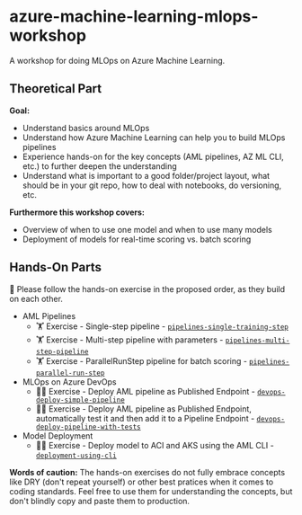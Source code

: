 # azure-machine-learning-mlops-workshop

A workshop for doing MLOps on Azure Machine Learning.

## Theoretical Part

**Goal:**
* Understand basics around MLOps
* Understand how Azure Machine Learning can help you to build MLOps pipelines
* Experience hands-on for the key concepts (AML pipelines, AZ ML CLI, etc.) to further deepen the understanding
* Understand what is important to a good folder/project layout, what should be in your git repo, how to deal with notebooks, do versioning, etc.

**Furthermore this workshop covers:**
* Overview of when to use one model and when to use many models
* Deployment of models for real-time scoring vs. batch scoring

## Hands-On Parts

:pushpin: Please follow the hands-on exercise in the proposed order, as they build on each other.

* AML Pipelines
  * :weight_lifting: Exercise - Single-step pipeline - [`pipelines-single-training-step`](pipelines-single-training-step/)
  * :weight_lifting: Exercise - Multi-step pipeline with parameters - [`pipelines-multi-step-pipeline`](pipelines-multi-step-pipeline/)
  * :weight_lifting: Exercise - ParallelRunStep pipeline for batch scoring - [`pipelines-parallel-run-step`](pipelines-parallel-run-step/)
* MLOps on Azure DevOps
  * :weight_lifting_woman: Exercise - Deploy AML pipeline as Published Endpoint - [`devops-deploy-simple-pipeline`](devops-deploy-simple-pipeline/)
  * :weight_lifting_woman: Exercise - Deploy AML pipeline as Published Endpoint, automatically test it and then add it to a Pipeline Endpoint - [`devops-deploy-pipeline-with-tests`](devops-deploy-pipeline-with-tests/)
* Model Deployment
  * :weight_lifting_woman: Exercise - Deploy model to ACI and AKS using the AML CLI - [`deployment-using-cli`](deployment-using-cli/)

**Words of caution:**
The hands-on exercises do not fully embrace concepts like DRY (don't repeat yourself) or other best pratices when it comes to coding standards. Feel free to use them for understanding the concepts, but don't blindly copy and paste them to production.
